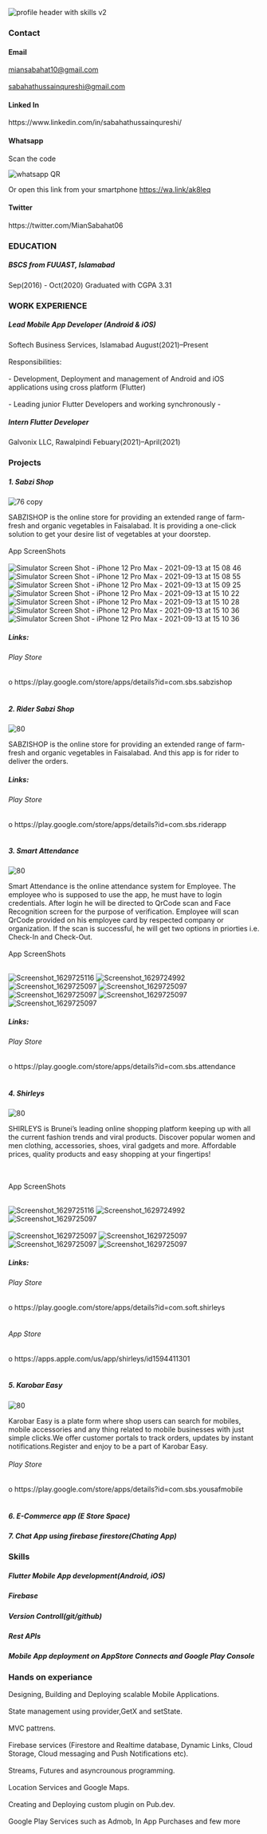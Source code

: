 <!-- ![profile header jpg1](https://user-images.githubusercontent.com/54985306/132942703-ecf1b0e7-3c70-4c37-924a-d287b9920fcd.jpg) -->
![profile header with skills v2](https://user-images.githubusercontent.com/70802732/155933754-843b78c0-4397-46f7-a5d6-f02ab3db967a.jpeg)
<!-- ![Intern](https://user-images.githubusercontent.com/54985306/132943043-5d22a14c-e44b-4a7f-bd86-03404f69a9e2.jpg) -->
<!-- <h3>Muhammad Ikram Ulhaq</h3> -->
<!-- Flutter Developer -->
<h3>Contact</h3>
<h4>Email</h4>

miansabahat10@gmail.com<br></br>
sabahathussainqureshi@gmail.com
<h4>Linked In</h4>
https://www.linkedin.com/in/sabahathussainqureshi/
<h4>Whatsapp</h4>
Scan the code 

![whatsapp QR](https://user-images.githubusercontent.com/70802732/155936800-12c23751-c81e-4e6f-a06d-e28f399ab86b.png)

Or open this link from your smartphone
https://wa.link/ak8leq
<h4>Twitter</h4>
https://twitter.com/MianSabahat06

<!-- +92 312 1531796 --> 

<!-- ![whatsapp QR](https://user-images.githubusercontent.com/54985306/132945792-3f4bf753-fad2-4077-b458-c1af12e0c11e.jpg) -->
<!-- Or open this link from your smartphone -->
<!-- https://wa.me/qr/LDG5MI433M46P1 -->

<h3>EDUCATION</h3>
<h5>BSCS from FUUAST, Islamabad</h5>
Sep(2016) - Oct(2020)
Graduated with CGPA 3.31 

<h3>WORK EXPERIENCE</h3>
<h5>Lead Mobile App Developer (Android & iOS) </h5>
Softech Business Services, Islamabad
August(2021)–Present<br></br>
Responsibilities:<br></br>
- Development, Deployment and management of Android and iOS applications using cross platform (Flutter)<br></br>
- Leading junior Flutter Developers and working synchronously
- 
<h5>Intern Flutter Developer</h5>
Galvonix LLC, Rawalpindi
Febuary(2021)–April(2021)

<h3>Projects</h3>

<h5>1. Sabzi Shop</h5>

![76 copy](https://user-images.githubusercontent.com/70802732/155930367-16b734f6-2e62-495e-b3ee-1d946b87e8b0.png)

SABZISHOP is the online store for providing an extended range of farm-fresh and organic vegetables in Faisalabad. It is providing a one-click solution to get your desire list of vegetables at your doorstep.
<br></br>
App ScreenShots
<br></br>
![Simulator Screen Shot - iPhone 12 Pro Max - 2021-09-13 at 15 08 46](https://user-images.githubusercontent.com/70802732/155938747-275f61ef-ca67-44bd-b068-8c31a5904257.png)
![Simulator Screen Shot - iPhone 12 Pro Max - 2021-09-13 at 15 08 55](https://user-images.githubusercontent.com/70802732/155938862-7bb2164a-a6c0-4cb5-84ef-927808b401e2.png)
![Simulator Screen Shot - iPhone 12 Pro Max - 2021-09-13 at 15 09 25](https://user-images.githubusercontent.com/70802732/155938941-ebac75f1-6604-42ca-9e5f-4abb68da1145.png)
![Simulator Screen Shot - iPhone 12 Pro Max - 2021-09-13 at 15 10 22](https://user-images.githubusercontent.com/70802732/155939784-6ebb8dc1-3657-4111-bdef-e150c7eefae6.png)
![Simulator Screen Shot - iPhone 12 Pro Max - 2021-09-13 at 15 10 28](https://user-images.githubusercontent.com/70802732/155938823-3f5236c2-4d2e-46e5-8f76-ec8e5d8a21d3.png)
![Simulator Screen Shot - iPhone 12 Pro Max - 2021-09-13 at 15 10 36](https://user-images.githubusercontent.com/70802732/155938927-4e06c354-8e9c-4c14-9557-cbc8cf520aa1.png)
![Simulator Screen Shot - iPhone 12 Pro Max - 2021-09-13 at 15 10 36](https://user-images.githubusercontent.com/70802732/155938842-9992b67f-e258-4821-9849-eca657d7ee25.png)


<h5>Links:</h5>
<h6>Play Store</h6>
o https://play.google.com/store/apps/details?id=com.sbs.sabzishop<br></br>

<h5>2. Rider Sabzi Shop</h5>

![80](https://user-images.githubusercontent.com/70802732/155932777-a7c95f44-8892-42a6-9757-34e1db5770bc.png)

SABZISHOP is the online store for providing an extended range of farm-fresh and organic vegetables in Faisalabad. And this app is for rider to deliver the orders.

<h5>Links:</h5>
<h6>Play Store</h6>
o https://play.google.com/store/apps/details?id=com.sbs.riderapp<br></br>

<h5>3. Smart Attendance</h5>

![80](https://user-images.githubusercontent.com/70802732/155931461-c4d632e6-4291-4d9a-ac65-fa024ee21d35.png)


Smart Attendance is the online attendance system for Employee. The employee who is supposed to use the app, he must have to login credentials. After login he will be directed to QrCode scan and Face Recognition screen for the purpose of verification. Employee will scan QrCode provided on his employee card by respected company or organization. If the scan is successful, he will get two options in priorties i.e. Check-In and Check-Out. 
<br></br>
App ScreenShots
<br></br>

![Screenshot_1629725116](https://user-images.githubusercontent.com/70802732/155942138-c462b8d3-c09e-4d05-b4f8-208ee098cf82.png)
![Screenshot_1629724992](https://user-images.githubusercontent.com/70802732/155942409-eee6f74d-eea1-4c6e-abcd-19e46495b25f.png)
![Screenshot_1629725097](https://user-images.githubusercontent.com/70802732/155942489-7e911da3-7b60-45f4-8489-f095fb8827e2.png)
![Screenshot_1629725097](https://user-images.githubusercontent.com/70802732/155942527-fd18b3f3-3269-4d45-9cfa-e1d21cee53c7.png)
![Screenshot_1629725097](https://user-images.githubusercontent.com/70802732/155943341-d6d76513-2f4f-46fe-9dd8-65c8e764ffa4.png)
![Screenshot_1629725097](https://user-images.githubusercontent.com/70802732/155943378-eddbdc66-bdfc-4325-b875-c28da43796f4.png)
![Screenshot_1629725097](https://user-images.githubusercontent.com/70802732/155942623-8cfc767f-5295-4f8c-99c8-6fbddb362fc0.png)


<h5>Links:</h5>
<h6>Play Store</h6>
o https://play.google.com/store/apps/details?id=com.sbs.attendance<br></br>

<h5>4. Shirleys</h5>

![80](https://user-images.githubusercontent.com/70802732/155930885-c8f77d10-7f62-4978-bd32-8ee6a3e3c325.png)

SHIRLEYS is Brunei’s leading online shopping platform keeping up with all the current fashion trends and viral products. Discover popular women and men clothing, accessories, shoes, viral gadgets and more. Affordable prices, quality products and easy shopping at your fingertips!

<br></br>
App ScreenShots
<br></br>

![Screenshot_1629725116](https://user-images.githubusercontent.com/70802732/155961023-dc116d43-ee06-49b3-a131-7e09e215da5a.png)
![Screenshot_1629724992](https://user-images.githubusercontent.com/70802732/155961052-1f40ecb7-680c-4fc4-a040-c7c0f9228a31.png)
![Screenshot_1629725097](https://user-images.githubusercontent.com/70802732/155961170-356cb983-ba06-41d9-9b00-9665b7a7ac66.png)
<br></br>
![Screenshot_1629725097](https://user-images.githubusercontent.com/70802732/155961310-fa5bbc91-84cb-406e-a905-d4f1c15d4afc.png)
![Screenshot_1629725097](https://user-images.githubusercontent.com/70802732/155962096-97c6605f-6c87-4bf3-a8f6-a6789871a4d6.png)
![Screenshot_1629725097](https://user-images.githubusercontent.com/70802732/155961402-01a37ea7-3a04-49d8-915f-6da6b940668c.png)
![Screenshot_1629725097](https://user-images.githubusercontent.com/70802732/155961588-8d90c102-c7d5-4449-8088-684ddc940f23.png)

<h5>Links:</h5>
<h6>Play Store</h6>
o https://play.google.com/store/apps/details?id=com.soft.shirleys<br></br>
<h6>App Store</h6>
o https://apps.apple.com/us/app/shirleys/id1594411301<br></br>

<h5>5. Karobar Easy</h5>

![80](https://user-images.githubusercontent.com/70802732/155931705-6afa9260-b3f7-47f6-97b7-e8ae7f4049c1.png)

Karobar Easy is a plate form where shop users can search for mobiles, mobile accessories and any thing related to mobile businesses with just simple clicks.We offer customer portals to track orders, updates by instant notifications.Register and enjoy to be a part of Karobar Easy.

<h6>Play Store</h6>
o https://play.google.com/store/apps/details?id=com.sbs.yousafmobile<br></br>

<h5>6. E-Commerce app (E Store Space)</h5>

<h5>7. Chat App using firebase firestore(Chating App)</h5>


<h3>Skills</h3>
<h5>Flutter Mobile App development(Android, iOS)</h5>
<h5>Firebase</h5>
<h5>Version Controll(git/github)</h5>
<h5>Rest APIs</h5>
<h5>Mobile App deployment on AppStore Connects and Google Play Console</h5>

<h3>Hands on experiance</h3>
Designing, Building and Deploying scalable Mobile Applications.<br></br>
State management using provider,GetX and setState.<br></br>
MVC pattrens.<br></br>
Firebase services (Firestore and Realtime database, Dynamic Links, Cloud Storage, Cloud messaging and Push Notifications etc).<br></br>
Streams, Futures and asyncrounous programming.<br></br>
Location Services and Google Maps.<br></br>
Creating and Deploying custom plugin on Pub.dev.<br></br>
Google Play Services such as Admob, In App Purchases and few more



